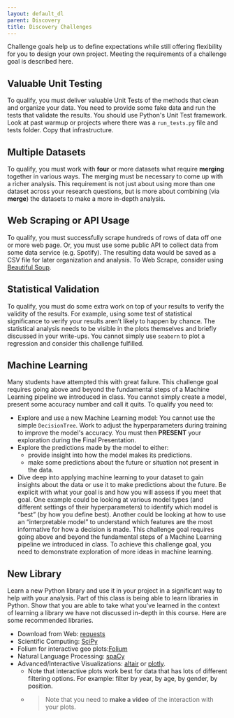 ```yaml
---
layout: default_dl
parent: Discovery
title: Discovery Challenges
---
```


Challenge goals help us to define expectations while still offering flexibility for you to design your own project. Meeting the requirements of a challenge goal is described here.

## Valuable Unit Testing

To qualify, you must deliver valuable Unit Tests of the methods that clean and organize your data. You need to provide some fake data and run the tests that validate the results. You should use Python's Unit Test framework. Look at past warmup or projects where there was a `run_tests.py` file and tests folder. Copy that infrastructure.

## Multiple Datasets

To qualify, you must work with **four** or more datasets what require **merging** together in various ways. The merging must be necessary to come up with a richer analysis. This requirement is not just about using more than one dataset across your research questions, but is more about combining (via **merge**) the datasets to make a more in-depth analysis.  

## Web Scraping or API Usage

To qualify, you must successfully scrape hundreds of rows of data off one or more web page. Or, you must use some public API to collect data from some data service (e.g. Spotify). The resulting data would be saved as a CSV file for later organization and analysis. To Web Scrape, consider using [Beautiful Soup](https://www.crummy.com/software/BeautifulSoup/).

## Statistical Validation

To qualify, you must do some extra work on top of your results to verify the validity of the results. For example, using some test of statistical significance to verify your results aren’t likely to happen by chance. The statistical analysis needs to be visible in the plots themselves and briefly discussed in your write-ups. You cannot simply use `seaborn` to plot a regression and consider this challenge fulfilled.

## Machine Learning

Many students have attempted this with great failure. This challenge goal requires going above and beyond the fundamental steps of a Machine Learning pipeline we introduced in class. You cannot simply create a model, present some accuracy number and call it quits. To qualify you need to:

* Explore and use a new Machine Learning model: You cannot use the simple `DecisionTree`. Work to adjust the hyperparameters during training to improve the model's accuracy. You must then **PRESENT** your exploration during the Final Presentation.  
* Explore the predictions made by the model to either:   
   * provide insight into how the model makes its predictions. <!-- You can look at <a href="../../Topics/machine_learning/regression.html"> Machine Learning -> Regression-Distance Study</a> Look at how the Model Graphs provide clear insight into how the model makes predictions. -->
   * make some predictions about the future or situation not present in the data.  
* Dive deep into applying machine learning to your dataset to gain insights about the data or use it to make predictions about the future. Be explicit with what your goal is and how you will assess if you meet that goal. One example could be looking at various model types (and different settings of their hyperparameters) to identify which model is “best” (by how you define best). Another could be looking at how to use an “interpretable model” to understand which features are the most informative for how a decision is made. This challenge goal requires going above and beyond the fundamental steps of a Machine Learning pipeline we introduced in class. To achieve this challenge goal, you need to demonstrate exploration of more ideas in machine learning. 

## New Library
Learn a new Python library and use it in your project in a significant way to help with your analysis. Part of this class is being able to learn libraries in Python. Show that you are able to take what you’ve learned in the context of learning a library we have not discussed in-depth in this course. Here are some recommended libraries.
* Download from Web: [requests](https://2.python-requests.org/en/master/)
* Scientific Computing: [SciPy](https://www.scipy.org/)
* Folium for interactive geo plots:[Folium](https://python-visualization.github.io/folium/latest/getting_started.html)
* Natural Language Processing: [spaCy](https://spacy.io/)
* Advanced/Interactive Visualizations: [altair](https://altair-viz.github.io/) or [plotly](https://plot.ly/python/).  
  * Note that interactive plots work best for data that has lots of different filtering options. For example: filter by year, by age, by gender, by position. 
  * > Note that you need to **make a video** of the interaction with your plots.  
